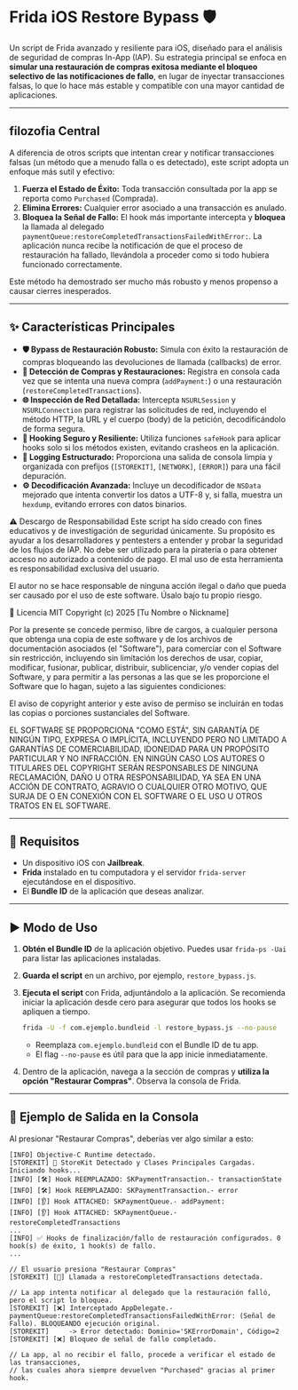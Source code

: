 # Frida iOS Restore Bypass 🛡️

Un script de Frida avanzado y resiliente para iOS, diseñado para el análisis de seguridad de compras In-App (IAP). Su estrategia principal se enfoca en **simular una restauración de compras exitosa mediante el bloqueo selectivo de las notificaciones de fallo**, en lugar de inyectar transacciones falsas, lo que lo hace más estable y compatible con una mayor cantidad de aplicaciones.

---

##  filozofia Central

A diferencia de otros scripts que intentan crear y notificar transacciones falsas (un método que a menudo falla o es detectado), este script adopta un enfoque más sutil y efectivo:

1.  **Fuerza el Estado de Éxito:** Toda transacción consultada por la app se reporta como `Purchased` (Comprada).
2.  **Elimina Errores:** Cualquier error asociado a una transacción es anulado.
3.  **Bloquea la Señal de Fallo:** El hook más importante intercepta y **bloquea** la llamada al delegado `paymentQueue:restoreCompletedTransactionsFailedWithError:`. La aplicación nunca recibe la notificación de que el proceso de restauración ha fallado, llevándola a proceder como si todo hubiera funcionado correctamente.

Este método ha demostrado ser mucho más robusto y menos propenso a causar cierres inesperados.

---

## ✨ Características Principales

* **🛡️ Bypass de Restauración Robusto:** Simula con éxito la restauración de compras bloqueando las devoluciones de llamada (callbacks) de error.
* **🛒 Detección de Compras y Restauraciones:** Registra en consola cada vez que se intenta una nueva compra (`addPayment:`) o una restauración (`restoreCompletedTransactions`).
* **🌐 Inspección de Red Detallada:** Intercepta `NSURLSession` y `NSURLConnection` para registrar las solicitudes de red, incluyendo el método HTTP, la URL y el cuerpo (body) de la petición, decodificándolo de forma segura.
* **🔧 Hooking Seguro y Resiliente:** Utiliza funciones `safeHook` para aplicar hooks solo si los métodos existen, evitando crasheos en la aplicación.
* **📝 Logging Estructurado:** Proporciona una salida de consola limpia y organizada con prefijos (`[STOREKIT]`, `[NETWORK]`, `[ERROR]`) para una fácil depuración.
* **⚙️ Decodificación Avanzada:** Incluye un decodificador de `NSData` mejorado que intenta convertir los datos a UTF-8 y, si falla, muestra un `hexdump`, evitando errores con datos binarios.

⚠️ Descargo de Responsabilidad
Este script ha sido creado con fines educativos y de investigación de seguridad únicamente. Su propósito es ayudar a los desarrolladores y pentesters a entender y probar la seguridad de los flujos de IAP. No debe ser utilizado para la piratería o para obtener acceso no autorizado a contenido de pago. El mal uso de esta herramienta es responsabilidad exclusiva del usuario.

El autor no se hace responsable de ninguna acción ilegal o daño que pueda ser causado por el uso de este software. Úsalo bajo tu propio riesgo.

📄 Licencia MIT
Copyright (c) 2025 [Tu Nombre o Nickname]

Por la presente se concede permiso, libre de cargos, a cualquier persona que obtenga una copia de este software y de los archivos de documentación asociados (el "Software"), para comerciar con el Software sin restricción, incluyendo sin limitación los derechos de usar, copiar, modificar, fusionar, publicar, distribuir, sublicenciar, y/o vender copias del Software, y para permitir a las personas a las que se les proporcione el Software que lo hagan, sujeto a las siguientes condiciones:

El aviso de copyright anterior y este aviso de permiso se incluirán en todas las copias o porciones sustanciales del Software.

EL SOFTWARE SE PROPORCIONA "COMO ESTÁ", SIN GARANTÍA DE NINGÚN TIPO, EXPRESA O IMPLÍCITA, INCLUYENDO PERO NO LIMITADO A GARANTÍAS DE COMERCIABILIDAD, IDONEIDAD PARA UN PROPÓSITO PARTICULAR Y NO INFRACCIÓN. EN NINGÚN CASO LOS AUTORES O TITULARES DEL COPYRIGHT SERÁN RESPONSABLES DE NINGUNA RECLAMACIÓN, DAÑO U OTRA RESPONSABILIDAD, YA SEA EN UNA ACCIÓN DE CONTRATO, AGRAVIO O CUALQUIER OTRO MOTIVO, QUE SURJA DE O EN CONEXIÓN CON EL SOFTWARE O EL USO U OTROS TRATOS EN EL SOFTWARE.
















---

## 🔧 Requisitos

* Un dispositivo iOS con **Jailbreak**.
* **Frida** instalado en tu computadora y el servidor `frida-server` ejecutándose en el dispositivo.
* El **Bundle ID** de la aplicación que deseas analizar.

---

## ▶️ Modo de Uso

1.  **Obtén el Bundle ID** de la aplicación objetivo. Puedes usar `frida-ps -Uai` para listar las aplicaciones instaladas.

2.  **Guarda el script** en un archivo, por ejemplo, `restore_bypass.js`.

3.  **Ejecuta el script** con Frida, adjuntándolo a la aplicación. Se recomienda iniciar la aplicación desde cero para asegurar que todos los hooks se apliquen a tiempo.

    ```bash
    frida -U -f com.ejemplo.bundleid -l restore_bypass.js --no-pause
    ```
    * Reemplaza `com.ejemplo.bundleid` con el Bundle ID de tu app.
    * El flag `--no-pause` es útil para que la app inicie inmediatamente.

4.  Dentro de la aplicación, navega a la sección de compras y **utiliza la opción "Restaurar Compras"**. Observa la consola de Frida.

---

## 📄 Ejemplo de Salida en la Consola

Al presionar "Restaurar Compras", deberías ver algo similar a esto:

```log
[INFO] Objective-C Runtime detectado.
[STOREKIT] 🚀 StoreKit Detectado y Clases Principales Cargadas. Iniciando hooks...
[INFO] [🛠️] Hook REEMPLAZADO: SKPaymentTransaction.- transactionState
[INFO] [🛠️] Hook REEMPLAZADO: SKPaymentTransaction.- error
[INFO] [👂] Hook ATTACHED: SKPaymentQueue.- addPayment:
[INFO] [👂] Hook ATTACHED: SKPaymentQueue.- restoreCompletedTransactions
...
[INFO] ✅ Hooks de finalización/fallo de restauración configurados. 0 hook(s) de éxito, 1 hook(s) de fallo.
...

// El usuario presiona "Restaurar Compras"
[STOREKIT] [🔄] Llamada a restoreCompletedTransactions detectada.

// La app intenta notificar al delegado que la restauración falló, pero el script lo bloquea.
[STOREKIT] [❌] Interceptado AppDelegate.-paymentQueue:restoreCompletedTransactionsFailedWithError: (Señal de Fallo). BLOQUEANDO ejecución original.
[STOREKIT]     -> Error detectado: Dominio='SKErrorDomain', Código=2
[STOREKIT] [❌] Bloqueo de señal de fallo completado.

// La app, al no recibir el fallo, procede a verificar el estado de las transacciones,
// las cuales ahora siempre devuelven "Purchased" gracias al primer hook.
